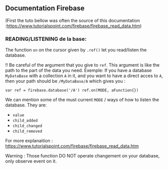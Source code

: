 ## Documentation Firebase
(First the tuto bellow was often the source of this documentation :https://www.tutorialspoint.com/firebase/firebase_read_data.htm)

### READING/LISTENING de la base:
The function `on` on the cursor given by `.ref()` let you read/listen the database.

!! Be careful of the argument that you give to `ref`. This argument is like the path to the part of the data you need.
Exemple: If you have a database `MyDataBase` with a collection `A` in it, and you want to have a direct acces to `A`, then
your path should be `/MyDataBase/A` which gives you :

`
var ref = firebase.database('/A')
ref.on(MODE, aFunction{})
`

We can mention some of the must current `MODE` / ways of how to listen the database.
They are:

* `value`
* `child_added`
* `child_changed`
* `child_removed`

For more explanaition : https://www.tutorialspoint.com/firebase/firebase_read_data.htm

Warning : Those function DO NOT operate changement on your database, only observe event on it.
